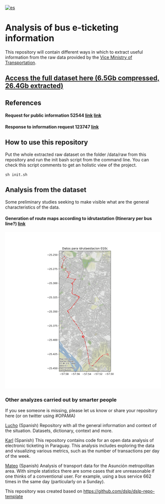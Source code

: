 [![es](https://img.shields.io/badge/lang-es-yellow.svg)](https://github.com/pabloacastillo/billetaje-electronico-py-2022/blob/main/README.md)

# Analysis of bus e-ticketing information

This repository will contain different ways in which to extract useful information from the raw data provided by the [Vice Ministry of Transportation](https://www.mopc.gov.py/index.php/noticias/topic/11/viceministerio-de-transporte).

## [Access the full dataset here (6.5Gb compressed, 26.4Gb extracted)](https://drive.google.com/drive/folders/12EbE0PEEnCjUVjhzMDNa1W7M9tR4ZzwW)

## References

#### Request for public information 52544 [link](https://github.com/pabloacastillo/billetaje-electronico-py-2022/tree/main/docs/references/52544-Datos%20de%20Billetaje%20Electr%C3%B3nico) [link](https://informacionpublica.paraguay.gov.py/portal/#!/ciudadano/solicitud/52544)

#### Response to information request 123747 [link](https://github.com/pabloacastillo/billetaje-electronico-py-2022/blob/main/docs/references/RESPUESTA%20PEDIDO%20INFORME-123747.pdf)

## How to use this repository

Put the whole extracted raw dataset on the folder /data/raw from this repository and run the init bash script from the command line.
You can check this script comments to get an holistic view of the project.

```
sh init.sh
```

## Analysis from the dataset

Some preliminary studies seeking to make visible what are the general characteristics of the data.


#### Generation of route maps according to idrutastation (Itinerary per bus line?) [link](https://github.com/pabloacastillo/billetaje-electronico-py-2022/blob/main/notebooks/mapas-por-idrutaestacion)

![PA.I ÑU - IPS: Troncal 1(010C)](https://raw.githubusercontent.com/pabloacastillo/billetaje-electronico-py-2022/main/notebooks/mapas-por-idrutaestacion/graphs/010c.png)



### Other analyzes carried out by smarter people

If you see someone is missing, please let us know or share your repository here (or on twitter using #OPAMA)


[Lucho](https://github.com/luchobenitez/monda-guasu)
(Spanish) Repository with all the general information and context of the situation. Datasets, dictionary, context and more.

[Karl](https://github.com/Karlheinzniebuhr/billetaje_electronico)
(Spanish) This repository contains code for an open data analysis of electronic ticketing in Paraguay.
This analysis includes exploring the data and visualizing various metrics, such as the number of transactions per day of the week.

[Mateo](https://github.com/torresmateo/opama)
(Spanish) Analysis of transport data for the Asunción metropolitan area.
With simple statistics there are some cases that are unreasonable if one thinks of a conventional user. 
For example, using a bus service 662 times in the same day (particularly on a Sunday).



This repository was created based on https://github.com/dslp/dslp-repo-template